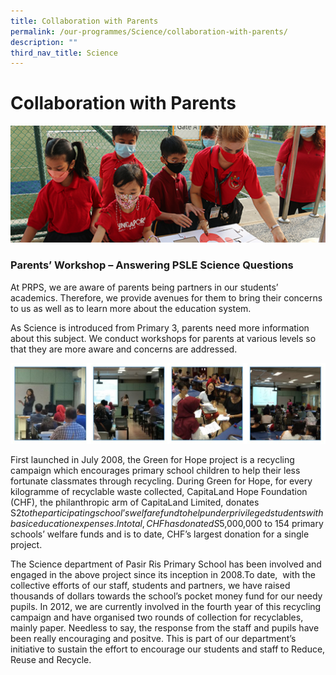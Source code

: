 ```yaml
---
title: Collaboration with Parents
permalink: /our-programmes/Science/collaboration-with-parents/
description: ""
third_nav_title: Science
---
```

# **Collaboration with Parents**

![](/images/Info%20Pic/Science%205.png)





### Parents’ Workshop – Answering PSLE Science Questions

At PRPS, we are aware of parents being partners in our students’ academics. Therefore, we provide avenues for them to bring their concerns to us as well as to learn more about the education system.

As Science is introduced from Primary 3, parents need more information about this subject. We conduct workshops for parents at various levels so that they are more aware and concerns are addressed.

![](/images/Science1.jpg)

First launched in July 2008, the Green for Hope project is a recycling campaign which encourages primary school children to help their less fortunate classmates through recycling. During Green for Hope, for every kilogramme of recyclable waste collected, CapitaLand Hope Foundation (CHF), the philanthropic arm of CapitaLand Limited, donates S$2 to the participating school’s welfare fund to help underprivileged students with basic education expenses. In total, CHF has donated S$5,000,000 to 154 primary schools’ welfare funds and is to date, CHF’s largest donation for a single project.

The Science department of Pasir Ris Primary School has been involved and engaged in the above project since its inception in 2008.To date,  with the collective efforts of our staff, students and partners, we have raised thousands of dollars towards the school’s pocket money fund for our needy pupils. In 2012, we are currently involved in the fourth year of this recycling campaign and have organised two rounds of collection for recyclables, mainly paper. Needless to say, the response from the staff and pupils have been really encouraging and positve. This is part of our department’s initiative to sustain the effort to encourage our students and staff to Reduce, Reuse and Recycle.